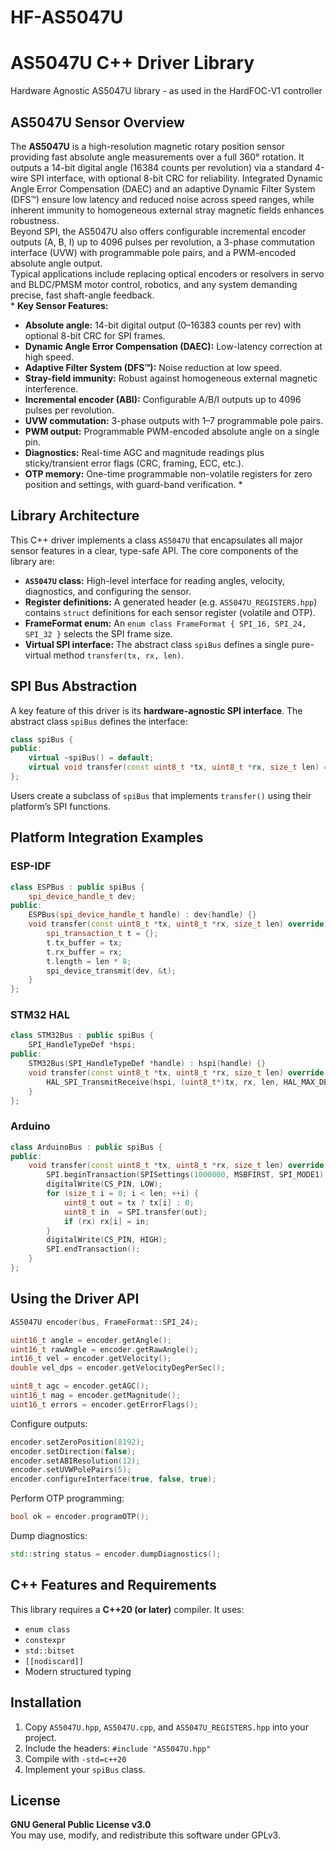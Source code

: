 # HF-AS5047U
# AS5047U C++ Driver Library
Hardware Agnostic AS5047U library - as used in the HardFOC-V1 controller

## AS5047U Sensor Overview  
The **AS5047U** is a high-resolution magnetic rotary position sensor providing fast absolute angle measurements over a full 360° rotation. It outputs a 14-bit digital angle (16384 counts per revolution) via a standard 4-wire SPI interface, with optional 8-bit CRC for reliability. Integrated Dynamic Angle Error Compensation (DAEC) and an adaptive Dynamic Filter System (DFS™) ensure low latency and reduced noise across speed ranges, while inherent immunity to homogeneous external stray magnetic fields enhances robustness.  
Beyond SPI, the AS5047U also offers configurable incremental encoder outputs (A, B, I) up to 4096 pulses per revolution, a 3-phase commutation interface (UVW) with programmable pole pairs, and a PWM-encoded absolute angle output.  
Typical applications include replacing optical encoders or resolvers in servo and BLDC/PMSM motor control, robotics, and any system demanding precise, fast shaft-angle feedback.  
*
**Key Sensor Features:**  
- **Absolute angle:** 14-bit digital output (0–16383 counts per rev) with optional 8-bit CRC for SPI frames.  
- **Dynamic Angle Error Compensation (DAEC):** Low-latency correction at high speed.  
- **Adaptive Filter System (DFS™):** Noise reduction at low speed.  
- **Stray-field immunity:** Robust against homogeneous external magnetic interference.  
- **Incremental encoder (ABI):** Configurable A/B/I outputs up to 4096 pulses per revolution.  
- **UVW commutation:** 3-phase outputs with 1–7 programmable pole pairs.  
- **PWM output:** Programmable PWM-encoded absolute angle on a single pin.  
- **Diagnostics:** Real-time AGC and magnitude readings plus sticky/transient error flags (CRC, framing, ECC, etc.).  
- **OTP memory:** One-time programmable non-volatile registers for zero position and settings, with guard-band verification. *

## Library Architecture  
This C++ driver implements a class `AS5047U` that encapsulates all major sensor features in a clear, type-safe API. The core components of the library are:  

- **`AS5047U` class:** High-level interface for reading angles, velocity, diagnostics, and configuring the sensor.  
- **Register definitions:** A generated header (e.g. `AS5047U_REGISTERS.hpp`) contains `struct` definitions for each sensor register (volatile and OTP).  
- **FrameFormat enum:** An `enum class FrameFormat { SPI_16, SPI_24, SPI_32 }` selects the SPI frame size.  
- **Virtual SPI interface:** The abstract class `spiBus` defines a single pure-virtual method `transfer(tx, rx, len)`.

## SPI Bus Abstraction  
A key feature of this driver is its **hardware-agnostic SPI interface**. The abstract class `spiBus` defines the interface:  

```cpp
class spiBus {
public:
    virtual ~spiBus() = default;
    virtual void transfer(const uint8_t *tx, uint8_t *rx, size_t len) = 0;
};
```

Users create a subclass of `spiBus` that implements `transfer()` using their platform’s SPI functions.

## Platform Integration Examples  

### ESP-IDF  
```cpp
class ESPBus : public spiBus {
    spi_device_handle_t dev;
public:
    ESPBus(spi_device_handle_t handle) : dev(handle) {}
    void transfer(const uint8_t *tx, uint8_t *rx, size_t len) override {
        spi_transaction_t t = {};
        t.tx_buffer = tx;
        t.rx_buffer = rx;
        t.length = len * 8;
        spi_device_transmit(dev, &t);
    }
};
```

### STM32 HAL  
```cpp
class STM32Bus : public spiBus {
    SPI_HandleTypeDef *hspi;
public:
    STM32Bus(SPI_HandleTypeDef *handle) : hspi(handle) {}
    void transfer(const uint8_t *tx, uint8_t *rx, size_t len) override {
        HAL_SPI_TransmitReceive(hspi, (uint8_t*)tx, rx, len, HAL_MAX_DELAY);
    }
};
```

### Arduino  
```cpp
class ArduinoBus : public spiBus {
public:
    void transfer(const uint8_t *tx, uint8_t *rx, size_t len) override {
        SPI.beginTransaction(SPISettings(1000000, MSBFIRST, SPI_MODE1));
        digitalWrite(CS_PIN, LOW);
        for (size_t i = 0; i < len; ++i) {
            uint8_t out = tx ? tx[i] : 0;
            uint8_t in  = SPI.transfer(out);
            if (rx) rx[i] = in;
        }
        digitalWrite(CS_PIN, HIGH);
        SPI.endTransaction();
    }
};
```

## Using the Driver API  

```cpp
AS5047U encoder(bus, FrameFormat::SPI_24);

uint16_t angle = encoder.getAngle();
uint16_t rawAngle = encoder.getRawAngle();
int16_t vel = encoder.getVelocity();
double vel_dps = encoder.getVelocityDegPerSec();

uint8_t agc = encoder.getAGC();
uint16_t mag = encoder.getMagnitude();
uint16_t errors = encoder.getErrorFlags();
```

Configure outputs:
```cpp
encoder.setZeroPosition(8192);
encoder.setDirection(false);
encoder.setABIResolution(12);
encoder.setUVWPolePairs(5);
encoder.configureInterface(true, false, true);
```

Perform OTP programming:
```cpp
bool ok = encoder.programOTP();
```

Dump diagnostics:
```cpp
std::string status = encoder.dumpDiagnostics();
```

## C++ Features and Requirements  
This library requires a **C++20 (or later)** compiler. It uses:
- `enum class`
- `constexpr`
- `std::bitset`
- `[[nodiscard]]`
- Modern structured typing

## Installation  

1. Copy `AS5047U.hpp`, `AS5047U.cpp`, and `AS5047U_REGISTERS.hpp` into your project.
2. Include the headers: `#include "AS5047U.hpp"`
3. Compile with `-std=c++20`
4. Implement your `spiBus` class.

## License  
**GNU General Public License v3.0**  
You may use, modify, and redistribute this software under GPLv3.
